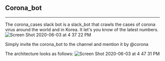 ## Corona_bot
*** 
The corona_cases slack bot is a slack_bot that crawls the cases of corona virus around the world and in Korea.
It let's you know of the latest numbers.
![Screen Shot 2020-06-03 at 4 37 22 PM](https://user-images.githubusercontent.com/46665763/83609940-de941180-a5b9-11ea-9c4c-11ba306c8bb3.png)

Simply invite the corona_bot to the channel and mention it by @corona

The architecture looks as follows:
![Screen Shot 2020-06-03 at 4 47 31 PM](https://user-images.githubusercontent.com/46665763/83610093-02575780-a5ba-11ea-892c-08203eee2411.png)

